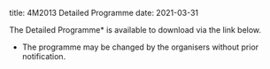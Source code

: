 title: 4M2013 Detailed Programme
date: 2021-03-31

The Detailed Programme* is available to download via the link below.
* The programme may be changed by the organisers without prior notification.
<!--break-->